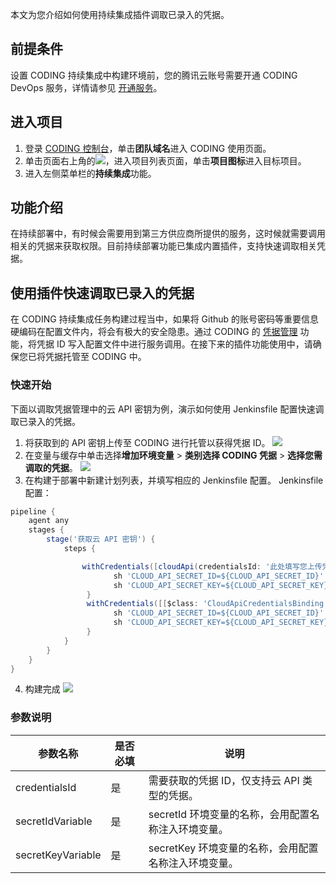 本文为您介绍如何使用持续集成插件调取已录入的凭据。

## 前提条件
设置 CODING 持续集成中构建环境前，您的腾讯云账号需要开通 CODING DevOps 服务，详情请参见 [开通服务](https://cloud.tencent.com/document/product/1115/37268)。

## 进入项目
1. 登录 [CODING 控制台](https://console.cloud.tencent.com/coding)，单击**团队域名**进入 CODING 使用页面。
2. 单击页面右上角的<img src ="https://main.qcloudimg.com/raw/d94a8e60dd3a41d0af07d72ae0e9d70e.png" style ="margin:0">，进入项目列表页面，单击**项目图标**进入目标项目。
3.  进入左侧菜单栏的**持续集成**功能。

## 功能介绍
在持续部署中，有时候会需要用到第三方供应商所提供的服务，这时候就需要调用相关的凭据来获取权限。目前持续部署功能已集成内置插件，支持快速调取相关凭据。

## 使用插件快速调取已录入的凭据
在 CODING 持续集成任务构建过程当中，如果将 Github 的账号密码等重要信息硬编码在配置文件内，将会有极大的安全隐患。通过 CODING 的 [凭据管理](https://cloud.tencent.com/document/product/1113/48846) 功能，将凭据 ID 写入配置文件中进行服务调用。在接下来的插件功能使用中，请确保您已将凭据托管至 CODING 中。

### 快速开始
下面以调取凭据管理中的云 API 密钥为例，演示如何使用 Jenkinsfile 配置快速调取已录入的凭据。
1. 将获取到的 API 密钥上传至 CODING 进行托管以获得凭据 ID。
![](https://qcloudimg.tencent-cloud.cn/raw/4ea16c2ee0b40e72df1f4f1b89dcd00a.png)
2. 在变量与缓存中单击选择**增加环境变量** > **类别选择 CODING 凭据** > **选择您需调取的凭据**。
![](https://qcloudimg.tencent-cloud.cn/raw/d16ad40244484b89012616295041fe50.png)
3. 在构建于部署中新建计划列表，并填写相应的 Jenkinsfile 配置。
Jenkinsfile 配置：
```groovy
pipeline {
    agent any
    stages {
        stage('获取云 API 密钥') {
            steps {

                withCredentials([cloudApi(credentialsId: '此处填写您上传凭据后所生成的凭据 ID', secretIdVariable: 'CLOUD_API_SECRET_ID', secretKeyVariable: 'CLOUD_API_SECRET_KEY')]) {
                       sh 'CLOUD_API_SECRET_ID=${CLOUD_API_SECRET_ID}'
                       sh 'CLOUD_API_SECRET_KEY=${CLOUD_API_SECRET_KEY}'
                 }
                 withCredentials([[$class: 'CloudApiCredentialsBinding', credentialsId: '此处填写您上传凭据后所生成的凭据 ID', secretIdVariable: 'CLOUD_API_SECRET_ID', secretKeyVariable: 'CLOUD_API_SECRET_KEY']]) {
                       sh 'CLOUD_API_SECRET_ID=${CLOUD_API_SECRET_ID}'
                       sh 'CLOUD_API_SECRET_KEY=${CLOUD_API_SECRET_KEY}'
                 }
            }
        }
    }
}

```

4. 构建完成
![](https://qcloudimg.tencent-cloud.cn/raw/df5677cb60c1f5a3d131cf3fb3f73417.png)

### 参数说明

| 参数名称              | 是否必填  | 说明                             |
|-------------------|-------|--------------------------------|
| credentialsId     | 是     | 需要获取的凭据 ID，仅支持云 API 类型的凭据。      |
| secretIdVariable  | 是      | secretId 环境变量的名称，会用配置名称注入环境变量。  |
| secretKeyVariable | 是     | secretKey 环境变量的名称，会用配置名称注入环境变量。 |
